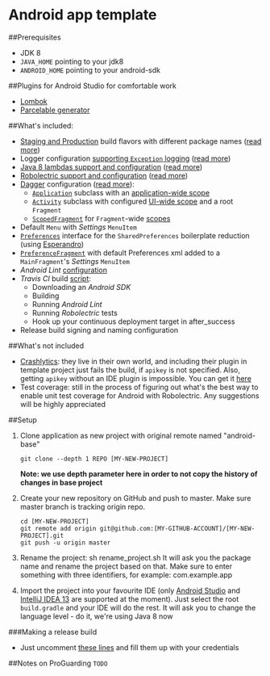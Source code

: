Android app template
=======================================
##Prerequisites
* JDK 8
* `JAVA_HOME` pointing to your jdk8
* `ANDROID_HOME` pointing to your android-sdk

##Plugins for Android Studio for comfortable work
* [Lombok](https://plugins.jetbrains.com/plugin/6317)
* [Parcelable generator](https://github.com/mcharmas/android-parcelable-intellij-plugin)

##What's included:
* [Staging and Production](https://github.com/jpbalarini/android-template/blob/master/app/build.gradle#L28-L37) build flavors with different package names ([read more](http://tools.android.com/tech-docs/new-build-system/user-guide#TOC-Product-flavors))
* Logger configuration [supporting `Exception` logging](https://github.com/jpbalarini/android-template/blob/master/app/src/main/java/com/fsstudio/template/App.java#L24-L26) ([read more](https://github.com/JakeWharton/timber))
* [Java 8 lambdas support and configuration]() ([read more](https://github.com/evant/gradle-retrolambda))
* [Robolectric support and configuration]() ([read more](http://blog.blundell-apps.com/android-gradle-app-with-robolectric-junit-tests/))
* [Dagger](http://square.github.io/dagger/) configuration ([read more](http://stackoverflow.com/a/16923040)):
	* [`Application`](https://github.com/jpbalarini/android-template/blob/master/app/src/main/java/com/fsstudio/template/App.java) subclass with an [application-wide scope]()
	* [`Activity`](https://github.com/jpbalarini/android-template/blob/master/app/src/main/java/com/fsstudio/template/MainActivity.java) subclass with configured [UI-wide scope]() and a root `Fragment`
	* [`ScopedFragment`]() for `Fragment`-wide [scopes]()
* Default `Menu` with *Settings* `MenuItem`
* [`Preferences`]() interface for the `SharedPreferences` boilerplate reduction (using [Esperandro](http://dkunzler.github.io/esperandro/))
* [`PreferenceFragment`](https://github.com/jpbalarini/android-template/blob/master/app/src/main/java/com/fsstudio/template/fragments/PrefsFragment.java) with default Preferences xml added to a `MainFragment`'s *Settings* `MenuItem`
* *Android Lint* [configuration](https://github.com/jpbalarini/android-template/blob/master/app/build.gradle#L64-L69)
* *Travis CI* build [script](https://github.com/jpbalarini/android-template/blob/master/.travis.yml):
    * Downloading an *Android SDK*
    * Building
    * Running *Android Lint*
    * Running *Robolectric* tests
    * Hook up your continuous deployment target in after_success
* Release build signing and naming configuration

##What's not included
* [Crashlytics](crashlytics.com): they live in their own world, and including their plugin in template project just fails the build, if `apikey` is not specified. Also, getting `apikey` without an IDE plugin is impossible. You can get it [here](https://crashlytics.com/downloads/android-studio)
* Test coverage: still in the process of figuring out what's the best way to enable unit test coverage for Android with Robolectric. Any suggestions will be highly appreciated

##Setup
 1. Clone application as new project with original remote named "android-base"

    	git clone --depth 1 REPO [MY-NEW-PROJECT]

    **Note: we use depth parameter here in order to not copy the history of changes in base project**

 2. Create your new repository on GitHub and push to master. Make sure master branch is tracking origin repo.

        cd [MY-NEW-PROJECT]
    	git remote add origin git@github.com:[MY-GITHUB-ACCOUNT]/[MY-NEW-PROJECT].git
    	git push -u origin master

 3. Rename the project:
        sh rename_project.sh
    It will ask you the package name and rename the project based on that. Make sure to enter something with three identifiers, for example: com.example.app
 3. Import the project into your favourite IDE (only [Android Studio](https://developer.android.com/sdk/installing/studio.html) and [IntelliJ IDEA 13](http://www.jetbrains.com/idea/) are supported at the moment).
Just select the root `build.gradle` and your IDE will do the rest.
It will ask you to change the language level - do it, we're using Java 8 now

###Making a release build
* Just uncomment [these lines](https://github.com/jpbalarini/android-template/blob/master/app/build.gradle#L39-L46) and fill them up with your credentials

##Notes on ProGuarding
`TODO`
